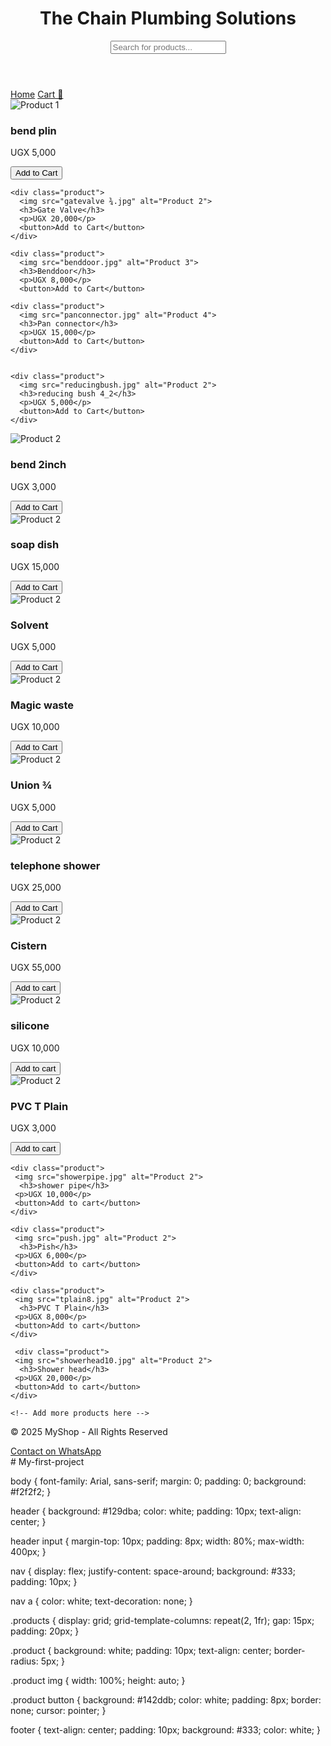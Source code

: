 <!DOCTYPE html>
<html lang="en">
<head>
  <meta charset="UTF-8">
  <title>The chain plumbing solutions</title>
  <meta name="viewport" content="width=device-width, initial-scale=1.0">
  <link rel="stylesheet" href="style.css">
</head>
<body>
  <header>
    <h1>The Chain Plumbing Solutions</h1>
    <input type="text" placeholder="Search for products...">
  </header>

  <nav>
    <a href="#">Home</a>
    <a href="#">Cart 🛒</a>
    <a href="#"></a>
    <a href="#"></a>
    <a href="#"></a>
  </nav>

  <section class="products">
    <div class="product">
      <img src="bendplain.jpg" alt="Product 1">
      <h3>bend plin</h3>
      <p>UGX 5,000</p>
      <button>Add to Cart</button>
    </div>

    <div class="product">
      <img src="gatevalve ¾.jpg" alt="Product 2">
      <h3>Gate Valve</h3>
      <p>UGX 20,000</p>
      <button>Add to Cart</button>
    </div>
    
    <div class="product">
      <img src="benddoor.jpg" alt="Product 3">
      <h3>Benddoor</h3>
      <p>UGX 8,000</p>
      <button>Add to Cart</button>
   </div>
    
    <div class="product">
      <img src="panconnector.jpg" alt="Product 4">
      <h3>Pan connector</h3>
      <p>UGX 15,000</p>
      <button>Add to Cart</button>
    </div>
    

    <div class="product">
      <img src="reducingbush.jpg" alt="Product 2">
      <h3>reducing bush 4_2</h3>
      <p>UGX 5,000</p>
      <button>Add to Cart</button>
    </div>

   <div class="product">
      <img src="bend.jpg" alt="Product 2">
      <h3>bend 2inch</h3>
      <p>UGX 3,000</p>
      <button>Add to Cart</button>
    </div>
 
   <div class="product">
      <img src="soapdish.jpg" alt="Product 2">
      <h3>soap dish</h3>
      <p>UGX 15,000</p>
      <button>Add to Cart</button>
    </div>

   <div class="product">
      <img src="PVCsolvent.jpg" alt="Product 2">
      <h3>Solvent</h3>
      <p>UGX 5,000</p>
      <button>Add to Cart</button>
    </div>
 
   <div class="product">
      <img src="magicwaste.jpg" alt="Product 2">
      <h3>Magic waste</h3>
      <p>UGX 10,000</p>
      <button>Add to Cart</button>
    </div>
 
   <div class="product">
      <img src="union.jpg" alt="Product 2">
      <h3>Union ¾</h3>
      <p>UGX 5,000</p>
      <button>Add to Cart</button>
    </div>

   <div class="product">
      <img src="telephoneshower.jpg" alt="Product 2">
      <h3>telephone shower</h3>
      <p>UGX 25,000</p>
      <button>Add to Cart</button>
    </div>
 
   <div class="product">
     <img src="cistern.jpg" alt="Product 2">
      <h3>Cistern</h3>
     <p>UGX 55,000</p>
     <button>Add to cart</button>
    </div>
 
   <div class="product">
     <img src="silicone.jpg" alt="Product 2">
      <h3>silicone</h3>
     <p>UGX 10,000</p>
     <button>Add to cart</button>
    </div>
   <div class="product">
     <img src="tplain.jpg" alt="Product 2">
      <h3>PVC T Plain</h3>
     <p>UGX 3,000</p>
     <button>Add to cart</button>
    </div>

    <div class="product">
     <img src="showerpipe.jpg" alt="Product 2">
      <h3>shower pipe</h3>
     <p>UGX 10,000</p>
     <button>Add to cart</button>
    </div>
    
    <div class="product">
     <img src="push.jpg" alt="Product 2">
      <h3>Pish</h3>
     <p>UGX 6,000</p>
     <button>Add to cart</button>
    </div>
    
    <div class="product">
     <img src="tplain8.jpg" alt="Product 2">
      <h3>PVC T Plain</h3>
     <p>UGX 8,000</p>
     <button>Add to cart</button>
    </div>
    
     <div class="product">
     <img src="showerhead10.jpg" alt="Product 2">
      <h3>Shower head</h3>
     <p>UGX 20,000</p>
     <button>Add to cart</button>
    </div>

    <!-- Add more products here -->
  </section>

  <footer>
    <p>&copy; 2025 MyShop - All Rights Reserved</p>
     <a class="buy-btn" href="https://wa.me/256707580735">Contact on WhatsApp</a>
  </footer>
</body>
</html># My-first-project

body {
  font-family: Arial, sans-serif;
  margin: 0;
  padding: 0;
  background: #f2f2f2;
}

header {
  background: #129dba;
  color: white;
  padding: 10px;
  text-align: center;
}

header input {
  margin-top: 10px;
  padding: 8px;
  width: 80%;
  max-width: 400px;
}

nav {
  display: flex;
  justify-content: space-around;
  background: #333;
  padding: 10px;
}

nav a {
  color: white;
  text-decoration: none;
}

.products {
  display: grid;
  grid-template-columns: repeat(2, 1fr);
  gap: 15px;
  padding: 20px;
}

.product {
  background: white;
  padding: 10px;
  text-align: center;
  border-radius: 5px;
}

.product img {
  width: 100%;
  height: auto;
}

.product button {
  background: #142ddb;
  color: white;
  padding: 8px;
  border: none;
  cursor: pointer;
}

footer {
  text-align: center;
  padding: 10px;
  background: #333;
  color: white;
}
